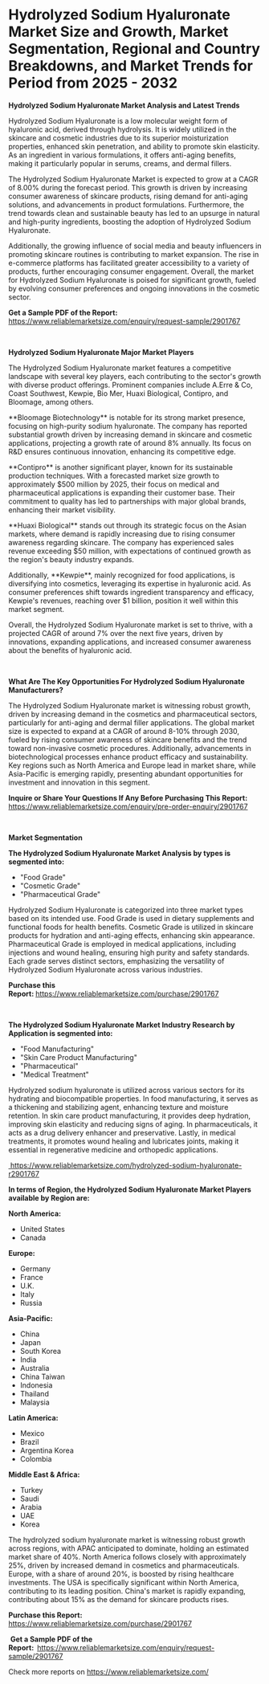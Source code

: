 <p><h1>Hydrolyzed Sodium Hyaluronate Market Size and Growth, Market Segmentation, Regional and Country Breakdowns, and Market Trends for Period from 2025 -  2032</h1></p><p><strong>Hydrolyzed Sodium Hyaluronate Market Analysis and Latest Trends</strong></p>
<p><p>Hydrolyzed Sodium Hyaluronate is a low molecular weight form of hyaluronic acid, derived through hydrolysis. It is widely utilized in the skincare and cosmetic industries due to its superior moisturization properties, enhanced skin penetration, and ability to promote skin elasticity. As an ingredient in various formulations, it offers anti-aging benefits, making it particularly popular in serums, creams, and dermal fillers.</p><p>The Hydrolyzed Sodium Hyaluronate Market is expected to grow at a CAGR of 8.00% during the forecast period. This growth is driven by increasing consumer awareness of skincare products, rising demand for anti-aging solutions, and advancements in product formulations. Furthermore, the trend towards clean and sustainable beauty has led to an upsurge in natural and high-purity ingredients, boosting the adoption of Hydrolyzed Sodium Hyaluronate.</p><p>Additionally, the growing influence of social media and beauty influencers in promoting skincare routines is contributing to market expansion. The rise in e-commerce platforms has facilitated greater accessibility to a variety of products, further encouraging consumer engagement. Overall, the market for Hydrolyzed Sodium Hyaluronate is poised for significant growth, fueled by evolving consumer preferences and ongoing innovations in the cosmetic sector.</p></p>
<p><strong>Get a Sample PDF of the Report:&nbsp;</strong> <a href="https://www.reliablemarketsize.com/enquiry/request-sample/2901767?utm_campaign=3563&utm_medium=2&utm_source=Github&utm_content=ia&utm_term=16032025&utm_id=hydrolyzed-sodium-hyaluronate">https://www.reliablemarketsize.com/enquiry/request-sample/2901767</a></p>
<p>&nbsp;</p>
<p><strong>Hydrolyzed Sodium Hyaluronate Major Market Players</strong></p>
<p><p>The Hydrolyzed Sodium Hyaluronate market features a competitive landscape with several key players, each contributing to the sector's growth with diverse product offerings. Prominent companies include A.Erre & Co, Coast Southwest, Kewpie, Bio Mer, Huaxi Biological, Contipro, and Bloomage, among others.</p><p>**Bloomage Biotechnology** is notable for its strong market presence, focusing on high-purity sodium hyaluronate. The company has reported substantial growth driven by increasing demand in skincare and cosmetic applications, projecting a growth rate of around 8% annually. Its focus on R&D ensures continuous innovation, enhancing its competitive edge.</p><p>**Contipro** is another significant player, known for its sustainable production techniques. With a forecasted market size growth to approximately $500 million by 2025, their focus on medical and pharmaceutical applications is expanding their customer base. Their commitment to quality has led to partnerships with major global brands, enhancing their market visibility.</p><p>**Huaxi Biological** stands out through its strategic focus on the Asian markets, where demand is rapidly increasing due to rising consumer awareness regarding skincare. The company has experienced sales revenue exceeding $50 million, with expectations of continued growth as the region's beauty industry expands.</p><p>Additionally, **Kewpie**, mainly recognized for food applications, is diversifying into cosmetics, leveraging its expertise in hyaluronic acid. As consumer preferences shift towards ingredient transparency and efficacy, Kewpie's revenues, reaching over $1 billion, position it well within this market segment.</p><p>Overall, the Hydrolyzed Sodium Hyaluronate market is set to thrive, with a projected CAGR of around 7% over the next five years, driven by innovations, expanding applications, and increased consumer awareness about the benefits of hyaluronic acid.</p></p>
<p>&nbsp;</p>
<p><strong>What Are The Key Opportunities For Hydrolyzed Sodium Hyaluronate Manufacturers?</strong></p>
<p><p>The Hydrolyzed Sodium Hyaluronate market is witnessing robust growth, driven by increasing demand in the cosmetics and pharmaceutical sectors, particularly for anti-aging and dermal filler applications. The global market size is expected to expand at a CAGR of around 8-10% through 2030, fueled by rising consumer awareness of skincare benefits and the trend toward non-invasive cosmetic procedures. Additionally, advancements in biotechnological processes enhance product efficacy and sustainability. Key regions such as North America and Europe lead in market share, while Asia-Pacific is emerging rapidly, presenting abundant opportunities for investment and innovation in this segment.</p></p>
<p><strong>Inquire or Share Your Questions If Any Before Purchasing This Report:</strong> <a href="https://www.reliablemarketsize.com/enquiry/pre-order-enquiry/2901767?utm_campaign=3563&utm_medium=2&utm_source=Github&utm_content=ia&utm_term=16032025&utm_id=hydrolyzed-sodium-hyaluronate">https://www.reliablemarketsize.com/enquiry/pre-order-enquiry/2901767</a></p>
<p>&nbsp;</p>
<p><strong>Market Segmentation</strong></p>
<p><strong>The Hydrolyzed Sodium Hyaluronate Market Analysis by types is segmented into:</strong></p>
<p><ul><li>"Food Grade"</li><li>"Cosmetic Grade"</li><li>"Pharmaceutical Grade"</li></ul></p>
<p><p>Hydrolyzed Sodium Hyaluronate is categorized into three market types based on its intended use. Food Grade is used in dietary supplements and functional foods for health benefits. Cosmetic Grade is utilized in skincare products for hydration and anti-aging effects, enhancing skin appearance. Pharmaceutical Grade is employed in medical applications, including injections and wound healing, ensuring high purity and safety standards. Each grade serves distinct sectors, emphasizing the versatility of Hydrolyzed Sodium Hyaluronate across various industries.</p></p>
<p><strong>Purchase this Report:&nbsp;</strong><a href="https://www.reliablemarketsize.com/purchase/2901767?utm_campaign=3563&utm_medium=2&utm_source=Github&utm_content=ia&utm_term=16032025&utm_id=hydrolyzed-sodium-hyaluronate">https://www.reliablemarketsize.com/purchase/2901767</a></p>
<p>&nbsp;</p>
<p><strong>The Hydrolyzed Sodium Hyaluronate Market Industry Research by Application is segmented into:</strong></p>
<p><ul><li>"Food Manufacturing"</li><li>"Skin Care Product Manufacturing"</li><li>"Pharmaceutical"</li><li>"Medical Treatment"</li></ul></p>
<p><p>Hydrolyzed sodium hyaluronate is utilized across various sectors for its hydrating and biocompatible properties. In food manufacturing, it serves as a thickening and stabilizing agent, enhancing texture and moisture retention. In skin care product manufacturing, it provides deep hydration, improving skin elasticity and reducing signs of aging. In pharmaceuticals, it acts as a drug delivery enhancer and preservative. Lastly, in medical treatments, it promotes wound healing and lubricates joints, making it essential in regenerative medicine and orthopedic applications.</p></p>
<p><a href="https://www.reliablemarketsize.com/hydrolyzed-sodium-hyaluronate-r2901767?utm_campaign=3563&utm_medium=2&utm_source=Github&utm_content=ia&utm_term=16032025&utm_id=hydrolyzed-sodium-hyaluronate">&nbsp;https://www.reliablemarketsize.com/hydrolyzed-sodium-hyaluronate-r2901767</a></p>
<p><strong>In terms of Region, the Hydrolyzed Sodium Hyaluronate Market Players available by Region are:</strong></p>
<p>
    <p> <strong> North America: </strong>
        <ul>
            <li>United States</li>
            <li>Canada</li>
        </ul>
        </p> 
    <p> <strong> Europe: </strong>
        <ul>
            <li>Germany</li>
            <li>France</li>
            <li>U.K.</li>
            <li>Italy</li>
            <li>Russia</li>
        </ul>
        </p> 
    <p> <strong> Asia-Pacific: </strong>
        <ul>
            <li>China</li>
            <li>Japan</li>
            <li>South Korea</li>
            <li>India</li>
            <li>Australia</li>
            <li>China Taiwan</li>
            <li>Indonesia</li>
            <li>Thailand</li>
            <li>Malaysia</li>
        </ul>
        </p> 
    <p> <strong> Latin America: </strong>
        <ul>
            <li>Mexico</li>
            <li>Brazil</li>
            <li>Argentina Korea</li>
            <li>Colombia</li>
        </ul>
        </p> 
    <p> <strong> Middle East & Africa: </strong>
        <ul>
            <li>Turkey</li>
            <li>Saudi</li>
            <li>Arabia</li>
            <li>UAE</li>
            <li>Korea</li>
        </ul>
    </p>
    </p>
<p><p>The hydrolyzed sodium hyaluronate market is witnessing robust growth across regions, with APAC anticipated to dominate, holding an estimated market share of 40%. North America follows closely with approximately 25%, driven by increased demand in cosmetics and pharmaceuticals. Europe, with a share of around 20%, is boosted by rising healthcare investments. The USA is specifically significant within North America, contributing to its leading position. China's market is rapidly expanding, contributing about 15% as the demand for skincare products rises.</p></p>
<p><strong>Purchase this Report: </strong><a href="https://www.reliablemarketsize.com/purchase/2901767?utm_campaign=3563&utm_medium=2&utm_source=Github&utm_content=ia&utm_term=16032025&utm_id=hydrolyzed-sodium-hyaluronate">https://www.reliablemarketsize.com/purchase/2901767</a></p>
<p>&nbsp;<strong>Get a Sample PDF of the Report:&nbsp;&nbsp;</strong><a href="https://www.reliablemarketsize.com/enquiry/request-sample/2901767?utm_campaign=3563&utm_medium=2&utm_source=Github&utm_content=ia&utm_term=16032025&utm_id=hydrolyzed-sodium-hyaluronate">https://www.reliablemarketsize.com/enquiry/request-sample/2901767</a></p>
<p><strong></strong></p>
<p>Check more reports on <a href="https://www.reliablemarketsize.com/?utm_campaign=3563&utm_medium=2&utm_source=Github&utm_content=ia&utm_term=16032025&utm_id=hydrolyzed-sodium-hyaluronate">https://www.reliablemarketsize.com/</a></p>